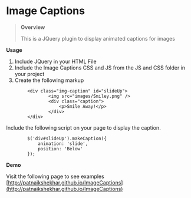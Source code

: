# Image Captions

> **Overview**
>
> This is a JQuery plugin to display animated captions for images

**Usage**

1. Include JQuery in your HTML File
2. Include the Image Captions CSS and JS from the JS and CSS folder in your project
3. Create the following markup

```
        <div class="img-caption" id="slideUp">
                <img src="images/Smiley.png" />
                <div class="caption">
                    <p>Smile Away!</p>
                </div>
        </div>
```

Include the following script on your page to display the caption.

```
        $('div#slideUp').makeCaption({
            animation: 'slide',
            position: 'Below'
        });
```

**Demo**

Visit the following page to see examples [http://patnaikshekhar.github.io/ImageCaptions](http://patnaikshekhar.github.io/ImageCaptions)
